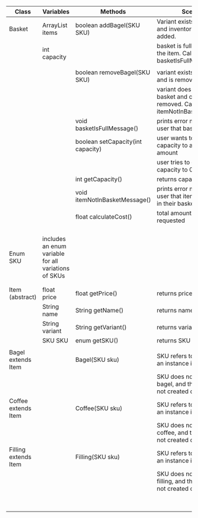 

| Class                | Variables                                            | Methods                           | Scenario                                                                              | Output    |
|----------------------|------------------------------------------------------|-----------------------------------|---------------------------------------------------------------------------------------|-----------|
| Basket               | ArrayList<Item> items                                | boolean addBagel(SKU SKU)         | Variant exists in catalog and inventory, and is added.                                | true      |
|                      | int capacity                                         |                                   | basket is full and can't add the item. Calls basketIsFullMessage()                    | false     |
|                      |                                                      |                                   |                                                                                       |           |
|                      |                                                      | boolean removeBagel(SKU SKU)      | variant exists in basket, and is removed                                              | true      |
|                      |                                                      |                                   | variant does not exist in basket and can't be removed. Calls itemNotInBasketMessage() | false     |
|                      |                                                      | void basketIsFullMessage()        | prints error message for user that basket is full                                     |           |
|                      |                                                      | boolean setCapacity(int capacity) | user wants to change the capacity to a reasonable amount                              | true      |
|                      |                                                      |                                   | user tries to change capacity to 0 or less                                            | false     |
|                      |                                                      | int getCapacity()                 | returns capacity of basket                                                            | capacity  |
|                      |                                                      | void itemNotInBasketMessage()     | prints error message for user that item doesn't exist in their basket                 |           |
|                      |                                                      | float calculateCost()             | total amount to pay is requested                                                      | totalCost |
|                      |                                                      |                                   |                                                                                       |           |
|                      |                                                      |                                   |                                                                                       |           |
|                      |                                                      |                                   |                                                                                       |           |
|                      |                                                      |                                   |                                                                                       |           |
| Enum SKU             | includes an enum variable for all variations of SKUs |                                   |                                                                                       |           |
|                      |                                                      |                                   |                                                                                       |           |
|                      |                                                      |                                   |                                                                                       |           |
| Item (abstract)      | float price                                          | float getPrice()                  | returns price of item                                                                 | price     |
|                      | String name                                          | String getName()                  | returns name of item                                                                  | name      |
|                      | String variant                                       | String getVariant()               | returns variant of item                                                               | variant   |
|                      | SKU SKU                                              | enum getSKU()                     | returns SKU enum                                                                      | SKU       |
|                      |                                                      |                                   |                                                                                       |           |
| Bagel extends Item   |                                                      | Bagel(SKU sku)                    | SKU refers to a bagel, and an instance is created                                     |           |
|                      |                                                      |                                   | SKU does not refer to a bagel, and the instance is not created correctly              |           |
| Coffee extends Item  |                                                      | Coffee(SKU sku)                   | SKU refers to a coffee, and an instance is created                                    |           |
|                      |                                                      |                                   | SKU does not refer to a coffee, and the instance is not created correctly             |           |
| Filling extends Item |                                                      | Filling(SKU sku)                  | SKU refers to a filling, and an instance is created                                   |           |
|                      |                                                      |                                   | SKU does not refer to a filling, and the instance is not created correctly            |           |
|                      |                                                      |                                   |                                                                                       |           |
|                      |                                                      |                                   |                                                                                       |           |
|                      |                                                      |                                   |                                                                                       |           |
|                      |                                                      |                                   |                                                                                       |           |
|                      |                                                      |                                   |                                                                                       |           |
|                      |                                                      |                                   |                                                                                       |           |
|                      |                                                      |                                   |                                                                                       |           |
|                      |                                                      |                                   |                                                                                       |           |
